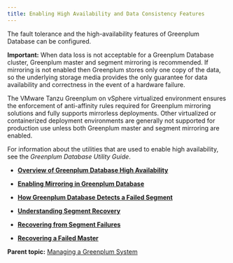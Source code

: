 ```yaml
---
title: Enabling High Availability and Data Consistency Features 
---
```


The fault tolerance and the high-availability features of Greenplum Database can be configured.

**Important:** When data loss is not acceptable for a Greenplum Database cluster, Greenplum master and segment mirroring is recommended. If mirroring is not enabled then Greenplum stores only one copy of the data, so the underlying storage media provides the only guarantee for data availability and correctness in the event of a hardware failure.

The VMware Tanzu Greenplum on vSphere virtualized environment ensures the enforcement of anti-affinity rules required for Greenplum mirroring solutions and fully supports mirrorless deployments. Other virtualized or containerized deployment environments are generally not supported for production use unless both Greenplum master and segment mirroring are enabled.

For information about the utilities that are used to enable high availability, see the *Greenplum Database Utility Guide*.

-   **[Overview of Greenplum Database High Availability](../../highavail/topics/g-overview-of-high-availability-in-greenplum-database.html)**  

-   **[Enabling Mirroring in Greenplum Database](../../highavail/topics/g-enabling-mirroring-in-greenplum-database.html)**  

-   **[How Greenplum Database Detects a Failed Segment](../../highavail/topics/g-detecting-a-failed-segment.html)**  

-   **[Understanding Segment Recovery](../../highavail/topics/g-understanding-segment-recovery.html)**  

-   **[Recovering from Segment Failures](../../highavail/topics/g-recovering-from-segment-failures.html)**  

-   **[Recovering a Failed Master](../../highavail/topics/g-recovering-a-failed-master.html)**  


**Parent topic:** [Managing a Greenplum System](../../managing/partII.html)

